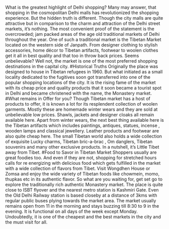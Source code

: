 What is the greatest highlight of Delhi shopping? Many may answer, that shopping in the cosmopolitan Delhi malls has revolutionized the shopping experience. But the hidden truth is different. Though the city malls are quite attractive but in comparison to the charm and attraction of the Delhi street markets, it’s nothing. The most convenient proof of the statement is the overcrowded; jam packed areas of the age old traditional markets of Delhi throughout the year. 
One of such a traditional market is the Tibetan Market located on the western side of Janpath.  From designer clothing to stylish accessories, home décor to Tibetan artifacts, footwear to woolen clothes get it all in best quality and that too in throw back prices. Seems unbelievable? Well not, the market is one of the most preferred shopping destinations in the capital city.
#Historical Truths
Originally the place was designed to house in Tibetan refugees in 1960. But what initiated as a small locality dedicated to the fugitives soon got transferred into one of the popular shopping locations of the city. It is the rising fame of the market with its cheap price and quality products that it soon became a tourist spot in Delhi and became christened with the name, the Monastery market. 
#What remains in Offer for you?
Though Tibetan market has a host of products to offer, it is known a lot for its resplendent collection of woolen garments. Mostly these are homemade winter wears and they are sold at unbelievable low prices. Shawls, jackets and designer cloaks all remain available here. Apart from winter wears, the next best thing available here is the Tibetan artifacts which includes paintings, antiques, statues, incense , wooden lamps and classical jewellery. Leather products and footwear are also quite cheap here. The small Tibetan world also holds a wide collection of exquisite Lucky charms, Tibetan bric-a-brac , Om danglers, Tibetan souvenirs and many other exclusive products. In a nutshell, it’s Little Tibet away from Tibet. 
#Food to Savor in Tibetan Market
Shoppers usually are great foodies too. And even if they are not, shopping for stretched hours calls for re energizing with delicious food which gets fulfilled in the market with a wide collection of flavors from Tibet. Visit Wongdhen House or Zomsa and enjoy the wide variety of Tibetan foods like chowmein, momo, thupkas etc in its authentic flavor. 
So what are you waiting for, get set go to explore the traditionally rich authentic Monastery market. The place is quite close to ISBT flyover and the nearest metro station is Kashmiri Gate. Even the Old Delhi Railway station is based closeby at a distance of 3kms with regular public buses plying towards the market area. The market usually remains open from 11 in the morning and stays buzzing till 8:30 to 9 in the evening. It is functional on all days of the week except Monday. 
Undoubtedly, it is one of the cheapest and the best markets in the city and the must visit for all. 

